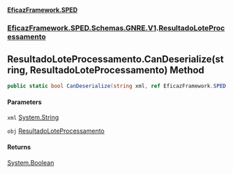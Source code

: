 #### [EficazFramework.SPED](EficazFrameworkSPED.md 'EficazFramework SPED')
### [EficazFramework.SPED.Schemas.GNRE.V1](EficazFramework.SPED.Schemas.GNRE.V1.md 'EficazFramework.SPED.Schemas.GNRE.V1').[ResultadoLoteProcessamento](EficazFramework.SPED.Schemas.GNRE.V1/ResultadoLoteProcessamento.md 'EficazFramework.SPED.Schemas.GNRE.V1.ResultadoLoteProcessamento')

## ResultadoLoteProcessamento.CanDeserialize(string, ResultadoLoteProcessamento) Method

```csharp
public static bool CanDeserialize(string xml, ref EficazFramework.SPED.Schemas.GNRE.V1.ResultadoLoteProcessamento obj);
```
#### Parameters

<a name='EficazFramework.SPED.Schemas.GNRE.V1.ResultadoLoteProcessamento.CanDeserialize(string,EficazFramework.SPED.Schemas.GNRE.V1.ResultadoLoteProcessamento).xml'></a>

`xml` [System.String](https://docs.microsoft.com/en-us/dotnet/api/System.String 'System.String')

<a name='EficazFramework.SPED.Schemas.GNRE.V1.ResultadoLoteProcessamento.CanDeserialize(string,EficazFramework.SPED.Schemas.GNRE.V1.ResultadoLoteProcessamento).obj'></a>

`obj` [ResultadoLoteProcessamento](EficazFramework.SPED.Schemas.GNRE.V1/ResultadoLoteProcessamento.md 'EficazFramework.SPED.Schemas.GNRE.V1.ResultadoLoteProcessamento')

#### Returns
[System.Boolean](https://docs.microsoft.com/en-us/dotnet/api/System.Boolean 'System.Boolean')